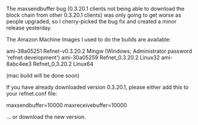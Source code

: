 The maxsendbuffer bug (0.3.20.1 clients not being able to download the block chain from other 0.3.20.1 clients) was only going to get
worse as people upgraded, so I cherry-picked the bug fix and created a minor release yesterday.

The Amazon Machine Images I used to do the builds are available:

  ami-38a05251   Refnet-v0.3.20.2 Mingw    (Windows; Administrator password 'refnet development')
  ami-30a05259   Refnet_0.3.20.2 Linux32
  ami-8abc4ee3   Refnet_0.3.20.2 Linux64

(mac build will be done soon)

If you have already downloaded version 0.3.20.1, please either add this to your refnet.conf file:

  maxsendbuffer=10000
  maxreceivebuffer=10000

... or download the new version.
